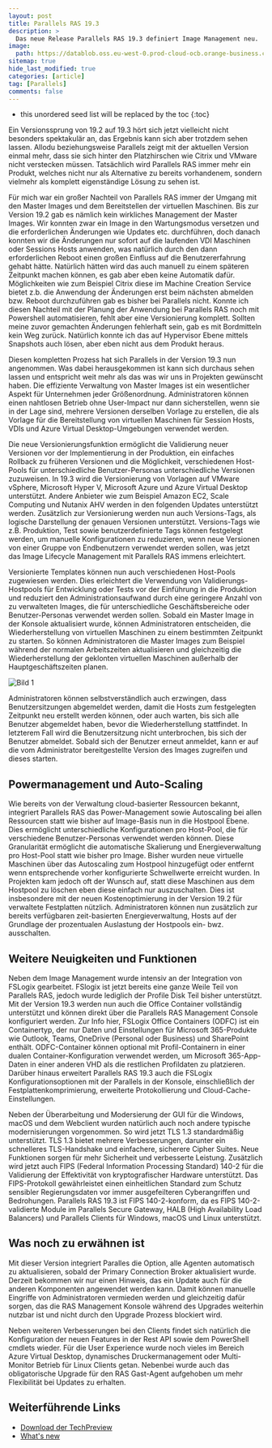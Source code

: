 ```yaml
---
layout: post
title: Parallels RAS 19.3
description: >
  Das neue Release Parallels RAS 19.3 definiert Image Management neu.
image: 
  path: https://datablob.oss.eu-west-0.prod-cloud-ocb.orange-business.com/images/2023-08-29-Parallels-RAS-19-3-01.png
sitemap: true
hide_last_modified: true
categories: [article]
tag: [Parallels]
comments: false
---
```


* this unordered seed list will be replaced by the toc
{:toc}

Ein Versionssprung von 19.2 auf 19.3 hört sich jetzt vielleicht nicht besonders spektakulär an, das Ergebnis kann sich aber trotzdem sehen lassen. Allodu beziehungsweise Parallels zeigt mit der aktuellen Version einmal mehr, dass sie sich hinter den Platzhirschen wie Citrix und VMware nicht verstecken müssen. Tatsächlich wird Parallels RAS immer mehr ein Produkt, welches nicht nur als Alternative zu bereits vorhandenem, sondern vielmehr als komplett eigenständige Lösung zu sehen ist.

Für mich war ein großer Nachteil von Parallels RAS immer der Umgang mit den Master Images und dem Bereitstellen der virtuellen Maschinen. Bis zur Version 19.2 gab es nämlich kein wirkliches Management der Master Images. Wir konnten zwar ein Image in den Wartungsmodus versetzen und die erforderlichen Änderungen wie Updates etc. durchführen, doch danach konnten wir die  Änderungen nur sofort auf die laufenden VDI Maschinen oder Sessions Hosts anwenden, was natürlich durch den dann erforderlichen Reboot einen großen Einfluss auf die Benutzererfahrung gehabt hätte. Natürlich hätten wird das auch manuell zu einem späteren Zeitpunkt machen können, es gab aber eben keine Automatik dafür. Möglichkeiten wie zum Beispiel Citrix diese im Machine Creation Service bietet z.b. die Anwendung der Änderungen erst beim nächsten abmelden bzw. Reboot durchzuführen gab es bisher bei Parallels nicht. Konnte ich diesen Nachteil mit der Planung der Anwendung bei Parallels RAS noch mit Powershell automatisieren, fehlt aber eine Versionierung komplett. Sollten meine zuvor gemachten Änderungen fehlerhaft sein, gab es mit Bordmitteln kein Weg zurück. Natürlich konnte ich das auf Hypervisor Ebene mittels Snapshots auch lösen, aber eben nicht aus dem Produkt heraus.

Diesen kompletten Prozess hat sich Parallels in der Version 19.3 nun angenommen. Was dabei herausgekommen ist kann sich durchaus sehen lassen und entspricht weit mehr als das was wir uns in Projekten gewünscht haben. Die effiziente Verwaltung von Master Images ist ein wesentlicher Aspekt für Unternehmen jeder Größenordnung. Administratoren können einen nahtlosen Betrieb ohne User-Impact nur dann sicherstellen, wenn sie in der Lage sind, mehrere Versionen derselben Vorlage zu erstellen, die als Vorlage für die Bereitstellung von virtuellen Maschinen für Session Hosts, VDIs und Azure Virtual Desktop-Umgebungen verwendet werden.

Die neue Versionierungsfunktion ermöglicht die Validierung neuer Versionen vor der Implementierung in der Produktion, ein einfaches Rollback zu früheren Versionen und die Möglichkeit, verschiedenen Host-Pools für unterschiedliche Benutzer-Personas unterschiedliche Versionen zuzuweisen. In 19.3 wird die Versionierung von Vorlagen auf VMware vSphere, Microsoft Hyper V, Microsoft Azure und Azure Virtual Desktop unterstützt. Andere Anbieter wie zum Beispiel Amazon EC2, Scale Computing und Nutanix AHV werden in den folgenden Updates unterstützt werden. Zusätzlich zur Versionierung werden nun auch Versions-Tags,  als logische Darstellung der genauen Versionen unterstützt. Versions-Tags wie z.B. Produktion, Test sowie benutzerdefinierte Tags können festgelegt werden, um manuelle Konfigurationen zu reduzieren, wenn neue Versionen von einer Gruppe von Endbenutzern verwendet werden sollen, was jetzt das Image Lifecycle Management mit Parallels RAS immens erleichtert.

Versionierte Templates können nun auch verschiedenen Host-Pools zugewiesen werden. Dies erleichtert die Verwendung von Validierungs-Hostpools für Entwicklung oder Tests vor der Einführung in die Produktion und reduziert den Administrationsaufwand durch eine geringere Anzahl von zu verwalteten Images, die für unterschiedliche  Geschäftsbereiche oder Benutzer-Personas verwendet werden sollen. 
Sobald ein Master Image in der Konsole aktualisiert wurde, können Administratoren entscheiden, die Wiederherstellung von virtuellen Maschinen zu einem bestimmten Zeitpunkt zu starten. So können Administratoren die Master Images zum Beispiel während der normalen Arbeitszeiten aktualisieren und gleichzeitig die Wiederherstellung der geklonten virtuellen Maschinen außerhalb der Hauptgeschäftszeiten planen.

![Bild 1](https://datablob.oss.eu-west-0.prod-cloud-ocb.orange-business.com/images/2023-08-29-Parallels-RAS-19-3-02.png)

Administratoren können selbstverständlich auch erzwingen, dass Benutzersitzungen abgemeldet werden, damit die Hosts zum festgelegten Zeitpunkt neu erstellt werden können, oder auch warten, bis sich alle Benutzer abgemeldet haben, bevor die Wiederherstellung stattfindet. In letzterem Fall wird die Benutzersitzung nicht unterbrochen, bis sich der Benutzer abmeldet. Sobald sich der Benutzer erneut anmeldet, kann er auf die vom Administrator bereitgestellte Version des Images zugreifen und dieses starten.

## Powermanagement und Auto-Scaling

Wie bereits von der Verwaltung cloud-basierter Ressourcen bekannt, integriert Parallels RAS das Power-Management sowie Autoscaling bei allen Ressourcen statt wie bisher auf Image-Basis nun in die Hostpool Ebene.  Dies ermöglicht unterschiedliche Konfigurationen pro Host-Pool, die für verschiedene Benutzer-Personas verwendet werden können. Diese Granularität ermöglicht die automatische Skalierung und Energieverwaltung pro Host-Pool statt wie bisher pro Image. Bisher wurden neue virtuelle Maschinen über das Autoscaling zum Hostpool hinzugefügt oder entfernt wenn entsprechende vorher konfigurierte Schwellwerte erreicht wurden. In Projekten kam jedoch oft der Wunsch auf, statt diese Maschinen aus dem Hostpool zu löschen eben diese einfach nur auszuschalten. Dies ist insbesondere mit der neuen Kostenoptimierung in der Version 19.2 für verwaltete Festplatten nützlich. Administratoren können nun zusätzlich zur bereits verfügbaren zeit-basierten Energieverwaltung, Hosts auf der Grundlage der prozentualen Auslastung der Hostpools ein- bwz. ausschalten.

## Weitere Neuigkeiten und Funktionen

Neben dem Image Management wurde intensiv an der Integration von FSLogix gearbeitet. FSlogix ist jetzt bereits eine ganze Weile Teil von Parallels RAS, jedoch wurde lediglich der Profile Disk Teil bisher unterstützt. Mit der Version 19.3 werden nun auch die Office Container vollständig unterstützt und können direkt über die Parallels RAS Management Console konfiguriert werden. Zur Info hier, FSLogix Office Containers (ODFC) ist ein Containertyp, der nur Daten und Einstellungen für Microsoft 365-Produkte wie Outlook, Teams, OneDrive (Personal oder Business) und SharePoint enthält. ODFC-Container können optional mit Profil-Containern in einer dualen Container-Konfiguration verwendet werden, um Microsoft 365-App-Daten in einer anderen VHD als die restlichen Profildaten zu platzieren. Darüber hinaus erweitert Parallels RAS 19.3 auch die FSLogix Konfigurationsoptionen mit der Parallels in der Konsole, einschließlich der Festplattenkomprimierung, erweiterte Protokollierung und Cloud-Cache-Einstellungen.

Neben der Überarbeitung und Modersierung der GUI für die Windows, macOS und dem Webclient wurden natürlich auch noch andere typische modernisierungen vorgenommen. So wird jetzt TLS 1.3 standardmäßig unterstützt. TLS 1.3 bietet mehrere Verbesserungen, darunter ein schnelleres TLS-Handshake und einfachere, sicherere Cipher Suites. Neue Funktionen sorgen für mehr Sicherheit und verbesserte Leistung. Zusätzlich wird jetzt auch FIPS (Federal Information Processing Standard) 140-2 für die Validierung der Effektivität von kryptografischer Hardware unterstützt. Das FIPS-Protokoll gewährleistet einen einheitlichen Standard zum Schutz sensibler Regierungsdaten vor immer ausgefeilteren Cyberangriffen und Bedrohungen. Parallels RAS 19.3 ist FIPS 140-2-konform, da es FIPS 140-2-validierte Module im Parallels Secure Gateway, HALB (High Availability Load Balancers) und Parallels Clients für Windows, macOS und Linux unterstützt.

## Was noch zu erwähnen ist

Mit dieser Version integriert Paralles die Option, alle Agenten automatisch zu aktualisieren, sobald der Primary Connection Broker aktualisiert wurde. Derzeit bekommen wir nur einen Hinweis, das ein Update auch für die anderen Komponenten angewendet werden kann. Damit können manuelle Eingriffe von Administratoren vermieden werden und gleichzeitig dafür sorgen, das die RAS Management Konsole während des Upgrades weiterhin nutzbar ist und nicht durch den Upgrade Prozess blockiert wird.

Neben weiteren Verbesserungen bei den Clients findet sich natürlich die Konfiguration der neuen Features in der Rest API sowie dem PowerShell cmdlets wieder. Für die User Experience wurde noch vieles im Bereich Azure Virtual Desktop, dynamisches Druckermanagement oder Multi-Monitor Betrieb für Linux Clients getan. Nebenbei wurde auch das obligatorische Upgrade für den RAS Gast-Agent aufgehoben um mehr Flexibilität bei Updates zu erhalten.

## Weiterführende Links
* [Download der TechPreview](https://my.parallels.com/ras/beta)
* [What's new](https://www.parallels.com/de/products/ras/whats-new/)